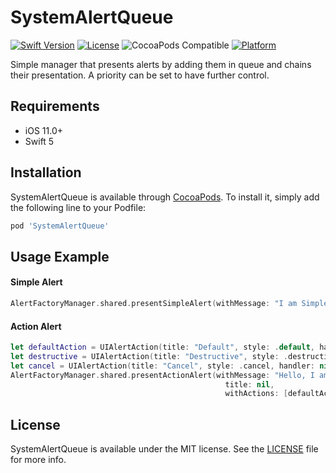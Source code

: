
# SystemAlertQueue

[![Swift Version][swift-image]][swift-url]
[![License][license-image]][license-url]
![CocoaPods Compatible][version-url]
[![Platform][platform-url]][pod-url]

Simple manager that presents alerts by adding them in queue and chains their presentation. A priority can be set to have further control.

## Requirements
- iOS 11.0+
- Swift 5

## Installation

SystemAlertQueue is available through [CocoaPods](https://cocoapods.org). To install it, simply add the following line to your Podfile:

```ruby
pod 'SystemAlertQueue'
```

  ## Usage Example
#### Simple Alert

```swift
AlertFactoryManager.shared.presentSimpleAlert(withMessage: "I am Simple Alert!", title: nil)
```
#### Action Alert

```swift
let defaultAction = UIAlertAction(title: "Default", style: .default, handler: nil)
let destructive = UIAlertAction(title: "Destructive", style: .destructive, handler: nil)
let cancel = UIAlertAction(title: "Cancel", style: .cancel, handler: nil)
AlertFactoryManager.shared.presentActionAlert(withMessage: "Hello, I am ActionAlert!",
                                                title: nil,
                                                withActions: [defaultAction, destructive, cancel])
```

## License

SystemAlertQueue is available under the MIT license. See the [LICENSE][license-url] file for more info.

[swift-image]:https://img.shields.io/badge/swift-5-green.svg
[swift-url]:  https://swift.org/
[license-url]: https://github.com/scalefocus/system-alert-queue/blob/master/LICENSE
[license-image]:  https://img.shields.io/badge/License-MIT-blue.svg
[version-url]:  https://img.shields.io/cocoapods/v/SystemAlertQueue.svg
[pod-url]: http://cocoapods.org/pods/SystemAlertQueue
[platform-url]: https://img.shields.io/cocoapods/p/SystemAlertQueue

